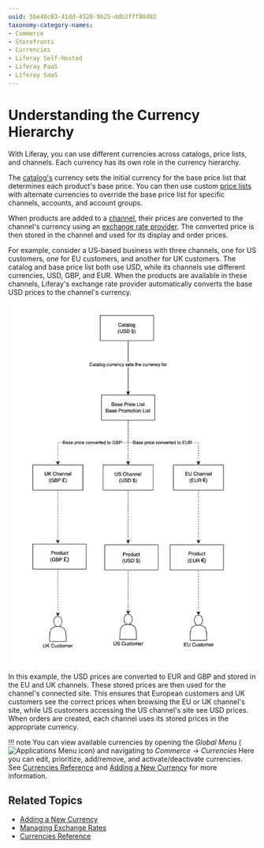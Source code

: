 ```yaml
---
uuid: 5be48c83-41dd-4328-9b25-ddb2fff80d82
taxonomy-category-names:
- Commerce
- Storefronts
- Currencies
- Liferay Self-Hosted
- Liferay PaaS
- Liferay SaaS
---
```

# Understanding the Currency Hierarchy

With Liferay, you can use different currencies across catalogs, price lists, and channels. Each currency has its own role in the currency hierarchy.

The [catalog's](../../product-management/catalogs/creating-a-new-catalog.md) currency sets the initial currency for the base price list that determines each product's base price. You can then use custom [price lists](../../pricing/creating-a-price-list.md) with alternate currencies to override the base price list for specific channels, accounts, and account groups.

When products are added to a [channel](../../store-management/channels/managing-channels.md), their prices are converted to the channel's currency using an [exchange rate provider](./managing-exchange-rates.md). The converted price is then stored in the channel and used for its display and order prices.

For example, consider a US-based business with three channels, one for US customers, one for EU customers, and another for UK customers. The catalog and base price list both use USD, while its channels use different currencies, USD, GBP, and EUR. When the products are available in these channels, Liferay's exchange rate provider automatically converts the base USD prices to the channel's currency.

![The product's base price gets converted to its appropriate channel currency.](./understanding-the-currency-hierarchy/images/01.png)

In this example, the USD prices are converted to EUR and GBP and stored in the EU and UK channels. These stored prices are then used for the channel's connected site. This ensures that European customers and UK customers see the correct prices when browsing the EU or UK channel's site, while US customers accessing the US channel's site see USD prices. When orders are created, each channel uses its stored prices in the appropriate currency.

!!! note
    You can view available currencies by opening the *Global Menu* (![Applications Menu icon](../../images/icon-applications-menu.png)) and navigating to *Commerce* &rarr; *Currencies* Here you can edit, prioritize, add/remove, and activate/deactivate currencies. See [Currencies Reference](./currencies-reference.md) and [Adding a New Currency](./adding-a-new-currency.md) for more information.

<!-- Update article once [COMMERCE-5171](https://issues.liferay.com/browse/COMMERCE-5171) is implemented. It removes Catalog Currency and uses the Base Price List currency alone as currency basis. -->

## Related Topics

* [Adding a New Currency](./adding-a-new-currency.md)
* [Managing Exchange Rates](./managing-exchange-rates.md)
* [Currencies Reference](./currencies-reference.md)
